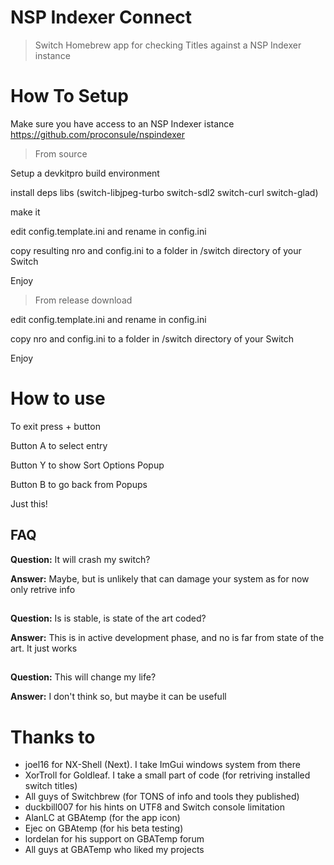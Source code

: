 # NSP Indexer Connect
> Switch Homebrew app for checking Titles against a NSP Indexer instance

# How To Setup
Make sure you have access to an NSP Indexer istance https://github.com/proconsule/nspindexer

> From source

Setup a devkitpro build environment

install deps libs (switch-libjpeg-turbo switch-sdl2 switch-curl switch-glad)

make it

edit config.template.ini and rename in config.ini

copy resulting nro and config.ini to a folder in /switch directory of your Switch

Enjoy

> From release download

edit config.template.ini and rename in config.ini

copy  nro and config.ini to a folder in /switch directory of your Switch

Enjoy

# How to use
To exit press + button

Button A to select entry

Button Y to show Sort Options Popup

Button B to go back from Popups

Just this!


## FAQ
**Question:** It will crash my switch?

**Answer:** Maybe, but is unlikely that can damage your system as for now only retrive info
##

**Question:** Is is stable, is state of the art coded?

**Answer:** This is in active development phase, and no is far from state of the art. It just works
##

**Question:** This will change my life?

**Answer:** I don't think so, but maybe it can be usefull
##

# Thanks to
- joel16 for NX-Shell (Next). I take ImGui windows system from there
- XorTroll for Goldleaf. I take a small part of code (for retriving installed switch titles) 
- All guys of Switchbrew (for TONS of info and tools they published)
- duckbill007 for his hints on UTF8 and Switch console limitation
- AlanLC at GBAtemp (for the app icon)
- Ejec on GBAtemp (for his beta testing)
- lordelan for his support on GBATemp forum
- All guys at GBATemp who liked my projects
